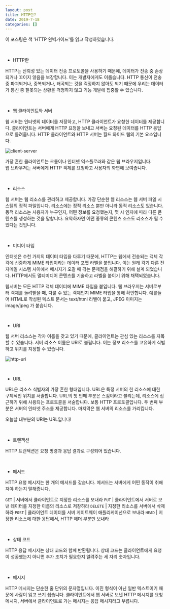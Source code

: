 ```yaml
---
layout: post
title: HTTP란?
date: 2019-7-18
categories: []
---
```


이 포스팅은 책 'HTTP 완벽가이드'를 읽고 작성하였습니다.  
  
<br>

* HTTP란

HTTP는 신뢰성 있는 데이터 전송 프로토콜을 사용하기 때문에, 데이터가 전송 중 손상되거나 꼬이지 않음을 보장합니다. 이는 개발자에게도 이롭습니다. HTTP 통신이 전송 중 파괴되거나, 중복되거나, 왜곡되는 것을 걱정하지 않아도 되기 때문에 우리는 데이터가 통신 중 잘못되는 상황을 걱정하지 않고 기능 개발에 집중할 수 있습니다.

<br>

* 웹 클라이언트와 서버

웹 서버는 인터넷의 데이터를 저장하고, HTTP 클라이언트가 요청한 데이터를 제공합니다.
클라이언트는 서버에게 HTTP 요청을 보내고 서버는 요청된 데이터를 HTTP 응답으로 돌려줍니다. 
HTTP 클라이언트와 HTTP 서버는 월드 와이드 웹의 기본 요소입니다.

![client-server](https://drive.google.com/uc?id=1h2hEPUZ6wLGnBfxxgGWKLlvmBycgokqa)

가장 흔한 클라이언트는 크롬이나 인터넷 익스플로러와 같은 웹 브라우저입니다.  
웹 브라우저는 서버에게 HTTP 객체를 요청하고 사용자의 화면에 보여줍니다.

<br>

* 리소스

웹 서버는 웹 리소스를 관리하고 제공합니다. 가장 단순한 웹 리소스는 웹 서버 파일 시스템의 정적 파일입니다. 
리소스에는 정적 리소스 뿐만 아니라 동적 리소스도 있습니다. 동적 리소스는 사용자가 누구인지, 어떤 정보를 요청했는지, 몇 시 인지에 따라 다른 콘텐츠를 생성하는 것을 말합니다. 요약하자면 어떤 종류의 콘텐츠 소스도 리소스가 될 수 있다는 것입니다.

<br>

* 미디어 타입

인터넷은 수천 가지의 데이터 타입을 다루기 때문에, HTTP는 웹에서 전송되는 객체 각각에 신중하게 MIME 타입이라는 데이터 포맷 라벨을 붙입니다. 이는 원래 각기 다른 전자메일 시스템 사이에서 메시지가 오갈 때 겪는 문제점을 해결하기 위해 설계 되었습니다. HTTP에서도 멀티미디어 콘텐츠를 기술하고 라벨을 붙이기 위해 채택되었습니다.  
  
웹서버는 모든 HTTP 객체 데이터에 MIME 타입을 붙입니다. 웹 브라우저는 서버로부터 객체를 돌려받을 때, 다룰 수 있는 객체인지 MIME 타입을 통해 확인합니다.
예를들어 HTML로 작성된 텍스트 문서는 text/html 라벨이 붙고, JPEG 이미지는 image/jpeg 가 붙습니다.

<br>

* URI

웹 서버 리소스는 각자 이름을 갖고 있기 때문에, 클라이언트는 관심 있는 리소스를 지목할 수 있습니다. 서버 리소스 이름은 URI로 불립니다. 이는 정보 리소스를 고유하게 식별하고 위치를 지정할 수 있습니다.

![http-uri](https://drive.google.com/uc?id=1D5IdjQoIy5wlrg9VzLFAqnZ8kkKd9Ggx)

<br>

* URL

URL은 리소스 식별자의 가장 흔한 형태입니다. URL은 특정 서버의 한 리소스에 대한 구체적인 위치를 서술합니다.
URL의 첫 번째 부분은 스킴이라고 불리는데, 리소스에 접근하기 위해 사용되는 프로토콜을 서술합니다. 보통 HTTP 프로토콜입니다.
두 번째 부분은 서버의 인터넷 주소를 제공합니다.
마지막은 웹 서버의 리소스를 가리킵니다.

오늘날 대부분의 URI는 URL입니다!

<br>

* 트랜잭션

HTTP 트랜잭션은 요청 명령과 응답 결과로 구성되어 있습니다.

<br>

* 메서드

HTTP 요청 메시지는 한 개의 메서드를 갖습니다. 메서드는 서버에게 어떤 동작이 취해져야 하는지 말해줍니다.

`GET` | 서버에서 클라이언트로 지정한 리소스를 보내라
`PUT` | 클라이언트에서 서버로 보낸 데이터를 지정한 이름의 리소스로 저장하라
`DELETE` | 지정한 리소스를 서버에서 삭제하라
`POST` | 클라이언트 데이터를 서버 게이트웨이 애플리케이션으로 보내라
`HEAD` | 저장한 리소스에 대한 응답에서, HTTP 헤더 부분만 보내라

<br>

* 상태 코드

HTTP 응답 메시지는 상태 코드와 함께 반환됩니다. 상태 코드는 클라이언트에게 요청이 성공했는지 아니면 추가 조치가 필요한지 알려주는 세 자리 숫자입니다.

<br>

* 메시지

HTTP 메시지는 단순한 줄 단위의 문자열입니다. 이진 형식이 아닌 일반 텍스트이기 때문에 사람이 읽고 쓰기 쉽습니다.
클라이언트에서 웹 서버로 보낸 HTTP 메시지를 요청 메시지, 서버에서 클라이언트로 가는 메시지는 응답 메시지라고 부릅니다. 
